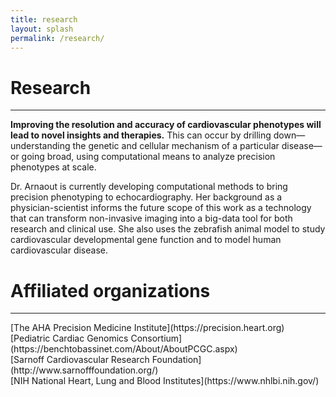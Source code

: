 ```yaml
---
title: research
layout: splash
permalink: /research/
---
```

<h1> Research </h1>
<hr>

<p><strong>Improving the resolution and accuracy of cardiovascular phenotypes will lead to novel insights and therapies.</strong> This can occur by drilling down—understanding the genetic and cellular mechanism of a particular disease—or going broad, using computational means to analyze precision phenotypes at scale.

Dr. Arnaout is currently developing computational methods to bring precision phenotyping to echocardiography. Her background as a physician-scientist informs the future scope of this work as a technology that can transform non-invasive imaging into a big-data tool for both research and clinical use. She also uses the zebrafish animal model to study cardiovascular developmental gene function and to model human cardiovascular disease.</p>

<h1> Affiliated organizations</h1>
<hr>
[The AHA Precision Medicine Institute](https://precision.heart.org)<br>
[Pediatric Cardiac Genomics Consortium](https://benchtobassinet.com/About/AboutPCGC.aspx)<br>
[Sarnoff Cardiovascular Research Foundation](http://www.sarnofffoundation.org/)<br>
[NIH National Heart, Lung and Blood Institutes](https://www.nhlbi.nih.gov/)<br>


